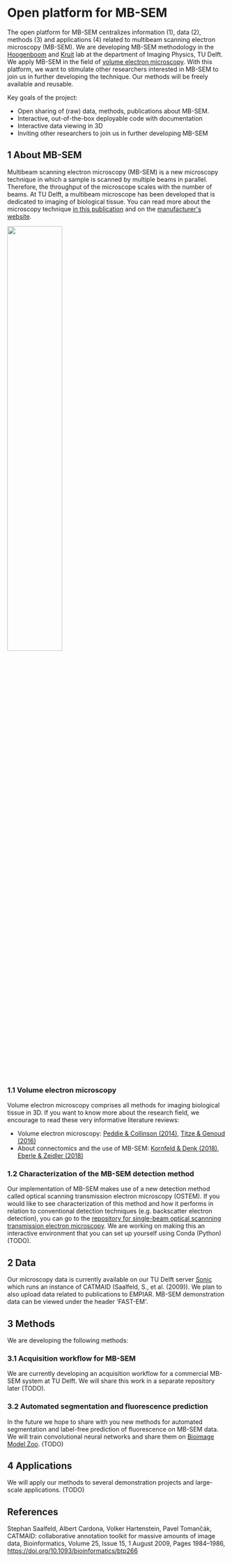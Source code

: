 # Open platform for MB-SEM 
The open platform for MB-SEM centralizes information (1), data (2), methods (3) and applications (4) related to multibeam scanning electron microscopy (MB-SEM). We are developing MB-SEM methodology in the [Hoogenboom](https://www.hoogenboomlab.org/) and [Kruit](https://www.tudelft.nl/en/faculty-of-applied-sciences/about-faculty/departments/imphys/people/pieter-kruit/) lab at the department of Imaging Physics, TU Delft. We apply MB-SEM in the field of [volume electron microscopy](https://www.azooptics.com/Article.aspx?ArticleID=1504). With this platform, we want to stimulate other researchers interested in MB-SEM to join us in further developing the technique. Our methods will be freely available and reusable. 

Key goals of the project:
- Open sharing of (raw) data, methods, publications about MB-SEM.
- Interactive, out-of-the-box deployable code with documentation
- Interactive data viewing in 3D
- Inviting other researchers to join us in further developing MB-SEM

## 1 About MB-SEM
Multibeam scanning electron microscopy (MB-SEM) is a new microscopy technique in which a sample is scanned by multiple beams in parallel. Therefore, the throughput of the microscope scales with the number of beams. At TU Delft, a multibeam microscope has been developed that is dedicated to imaging of biological tissue. You can read more about the microscopy technique [in this publication](https://avs.scitation.org/doi/10.1116/1.4966216) and on the [manufacturer's website](https://www.delmic.com/en/products/fast-imaging/fast-em).

<img src="https://raw.githubusercontent.com/arentkievits/MB-SEM/main/Multibeams.png" width=50% height=50%>

### 1.1 Volume electron microscopy
Volume electron microscopy comprises all methods for imaging biological tissue in 3D. If you want to know more about the research field, we encourage to read these very informative literature reviews:

- Volume electron microscopy: [Peddie & Collinson (2014)](https://www.sciencedirect.com/science/article/pii/S0968432814000250), [Titze & Genoud (2016)](https://onlinelibrary.wiley.com/doi/abs/10.1111/boc.201600024)
- About connectomics and the use of MB-SEM: [Kornfeld & Denk (2018)](https://onlinelibrary.wiley.com/doi/full/10.1111/boc.201600024), [Eberle & Zeidler (2018)](https://www.frontiersin.org/articles/10.3389/fnana.2018.00112/full)

### 1.2 Characterization of the MB-SEM detection method
Our implementation of MB-SEM makes use of a new detection method called optical scanning transmission electron microscopy (OSTEM). If you would like to see characterization of this method and how it performs in relation to conventional detection techniques (e.g. backscatter electron detection), you can go to the [repository for single-beam optical scannning transmission electron microscopy](https://github.com/arentkievits/sb_optical_STEM). We are working on making this an interactive environment that you can set up yourself using Conda (Python) (TODO). 

## 2 Data
Our microscopy data is currently available on our TU Delft server [Sonic](https://sonic.tnw.tudelft.nl/catmaid/) which runs an instance of CATMAID (Saalfeld, S., et al. (2009)). We plan to also upload data related to publications to EMPIAR. MB-SEM demonstration data can be viewed under the header 'FAST-EM'.

## 3 Methods
We are developing the following methods:

### 3.1 Acquisition workflow for MB-SEM
We are currently developing an acquisition workflow for a commercial MB-SEM system at TU Delft. We will share this work in a separate repository later (TODO). 

### 3.2 Automated segmentation and fluorescence prediction
In the future we hope to share with you new methods for automated segmentation and label-free prediction of fluorescence on MB-SEM data. We will train convolutional neural networks and share them on [Bioimage Model Zoo](https://bioimage.io/). (TODO)

## 4 Applications
We will apply our methods to several demonstration projects and large-scale applications. (TODO)

## References
Stephan Saalfeld, Albert Cardona, Volker Hartenstein, Pavel Tomančák, CATMAID: collaborative annotation toolkit for massive amounts of image data, Bioinformatics, Volume 25, Issue 15, 1 August 2009, Pages 1984–1986, https://doi.org/10.1093/bioinformatics/btp266
